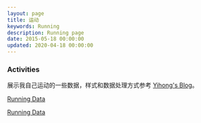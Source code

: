 ```yaml
---
layout: page
title: 运动
keywords: Running
description: Running page
date: 2015-05-18 00:00:00
updated: 2020-04-18 00:00:00
---
```


### Activities

展示我自己运动的一些数据，样式和数据处理方式参考 [Yihong's Blog](https://yihong.run/running/)。

[Running Data](https://raw.githubusercontent.com/shaonianche/running-data-sync/master/assets/github.svg)

[Running Data](https://raw.githubusercontent.com/shaonianche/running-data-sync/master/assets/grid.svg)
